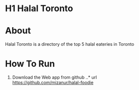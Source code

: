 # H1 Halal Toronto

# About

Halal Toronto is a directory of the top 5 halal eateries in Toronto


# How To Run

1. Download the Web app from github
..* url https://github.com/mizanur/halal-foodie